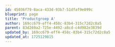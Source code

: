 ```yaml
---
id: 45036f79-8aca-433d-93b7-51dfaf9e099c
blueprint: page
title: 'Productgroep A'
author: 169cc679-eff4-458c-83b4-315c72d2c8a5
parent: 83d269a2-725e-4492-a8cd-c4d982e3839d
updated_by: 169cc679-eff4-458c-83b4-315c72d2c8a5
updated_at: 1725129815
---
```

